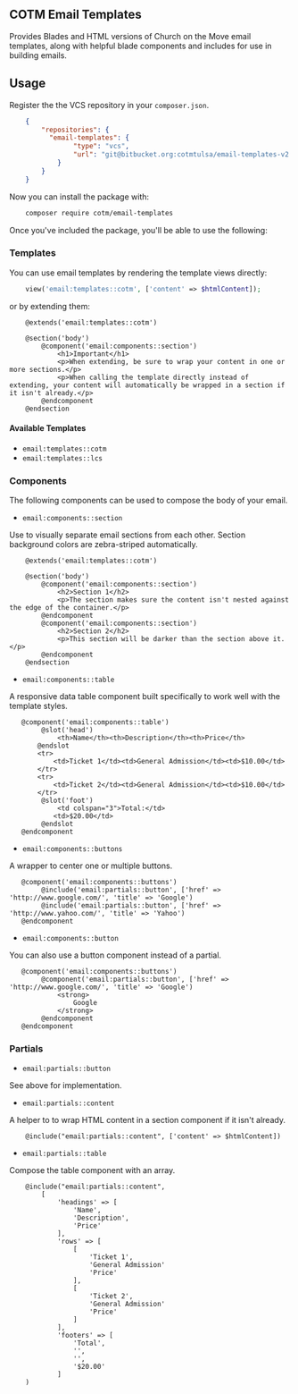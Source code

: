 COTM Email Templates
--------------------
Provides Blades and HTML versions of Church on the Move email templates, along with helpful blade components and includes for use in building emails.

## Usage

Register the the VCS repository in your `composer.json`.

```json
    {
        "repositories": {
          "email-templates": {
                "type": "vcs",
                "url": "git@bitbucket.org:cotmtulsa/email-templates-v2.git"
            }
        }
    }
```

Now you can install the package with:

```bash
    composer require cotm/email-templates
```

Once you've included the package, you'll be able to use the following: 

### Templates

You can use email templates by rendering the template views directly:

```php
    view('email:templates::cotm', ['content' => $htmlContent]);
```

or by extending them:

```blade
    @extends('email:templates::cotm')
    
    @section('body')
        @component('email:components::section')
            <h1>Important</h1>
            <p>When extending, be sure to wrap your content in one or more sections.</p>
            <p>When calling the template directly instead of extending, your content will automatically be wrapped in a section if it isn't already.</p>
        @endcomponent
    @endsection
```
 
#### Available Templates
 
- `email:templates::cotm`
- `email:templates::lcs`

### Components

The following components can be used to compose the body of your email. 

- `email:components::section`

Use to visually separate email sections from each other. Section background colors are zebra-striped automatically. 

```blade
    @extends('email:templates::cotm')
    
    @section('body')
        @component('email:components::section')
            <h2>Section 1</h2>
            <p>The section makes sure the content isn't nested against the edge of the container.</p>
        @endcomponent
        @component('email:components::section')
            <h2>Section 2</h2>
            <p>This section will be darker than the section above it.</p>
        @endcomponent
    @endsection
```

- `email:components::table`

A responsive data table component built specifically to work well with the template styles.

```blade
   @component('email:components::table')
        @slot('head')
            <th>Name</th><th>Description</th><th>Price</th>
       @endslot
       <tr>
           <td>Ticket 1</td><td>General Admission</td><td>$10.00</td>
       </tr>
       <tr>
           <td>Ticket 2</td><td>General Admission</td><td>$10.00</td>
       </tr>
        @slot('foot')
            <td colspan="3">Total:</td>
           <td>$20.00</td>
        @endslot
   @endcomponent
```

- `email:components::buttons`

A wrapper to center one or multiple buttons.

```blade
   @component('email:components::buttons')
        @include('email:partials::button', ['href' => 'http://www.google.com/', 'title' => 'Google')
        @include('email:partials::button', ['href' => 'http://www.yahoo.com/', 'title' => 'Yahoo')
   @endcomponent
```

- `email:components::button`

You can also use a button component instead of a partial.

```blade
   @component('email:components::buttons')
        @component('email:partials::button', ['href' => 'http://www.google.com/', 'title' => 'Google')
            <strong>
                Google
            </strong>
        @endcomponent
   @endcomponent
```

### Partials

- `email:partials::button`

See above for implementation.

- `email:partials::content`

A helper to to wrap HTML content in a section component if it isn't already.

```blade
    @include("email:partials::content", ['content' => $htmlContent])
```

- `email:partials::table`

Compose the table component with an array.

```blade
    @include("email:partials::content", 
        [
            'headings' => [
                'Name', 
                'Description', 
                'Price'
            ],
            'rows' => [
                [
                    'Ticket 1',
                    'General Admission'
                    'Price'
                ],
                [
                    'Ticket 2',
                    'General Admission'
                    'Price'
                ]
            ],
            'footers' => [
                'Total',
                '',
                '',
                '$20.00'
            ]
    )
```


